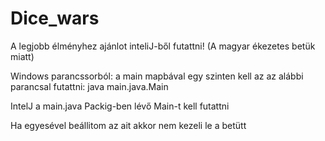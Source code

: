 # Dice_wars

A legjobb élményhez ajánlot inteliJ-ből futattni!
(A magyar ékezetes betük miatt)

Windows parancssorból:
  a main mapbával egy szinten kell az az alábbi parancsal futattni:
    java main.java.Main
    
IntelJ a main.java Packig-ben lévő Main-t kell futattni


Ha egyesével beállitom az ait akkor nem kezeli le a betütt
